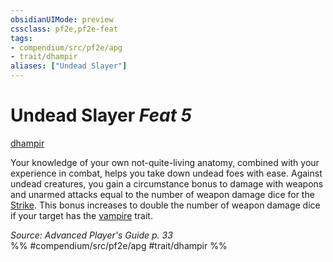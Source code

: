 ```yaml
---
obsidianUIMode: preview
cssclass: pf2e,pf2e-feat
tags:
- compendium/src/pf2e/apg
- trait/dhampir
aliases: ["Undead Slayer"]
---
```

# Undead Slayer  *Feat 5*  
[dhampir](../../Rules/traits/dhampir-b1.md)  


Your knowledge of your own not-quite-living anatomy, combined with your experience in combat, helps you take down undead foes with ease. Against undead creatures, you gain a circumstance bonus to damage with weapons and unarmed attacks equal to the number of weapon damage dice for the [Strike](../../Rules/actions/strike.md). This bonus increases to double the number of weapon damage dice if your target has the [vampire](../../Rules/traits/vampire-b1.md) trait.

*Source: Advanced Player's Guide p. 33*  
%% #compendium/src/pf2e/apg #trait/dhampir %%